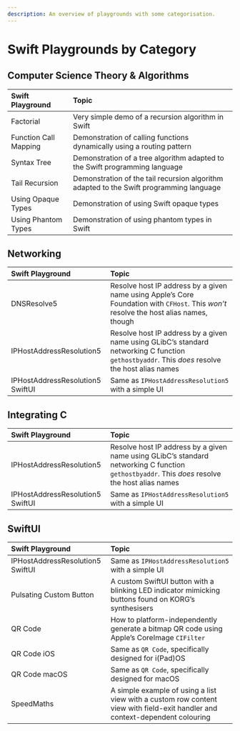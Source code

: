 ```yaml
---
description: An overview of playgrounds with some categorisation.
---
```


# Swift Playgrounds by Category

## Computer Science Theory & Algorithms

| Swift Playground | Topic |
| :--- | :--- |
| Factorial | Very simple demo of a recursion algorithm in Swift |
| Function Call Mapping | Demonstration of calling functions dynamically using a routing pattern |
| Syntax Tree | Demonstration of a tree algorithm adapted to the Swift programming language |
| Tail Recursion | Demonstration of the tail recursion algorithm adapted to the Swift programming language |
| Using Opaque Types | Demonstration of using Swift opaque types |
| Using Phantom Types | Demonstration of using phantom types in Swift |

## Networking

| Swift Playground | Topic |
| :--- | :--- |
| DNSResolve5 | Resolve host IP address by a given name using Apple’s Core Foundation with `CFHost`. This _won’t_ resolve the host alias names, though |
| IPHostAddressResolution5 | Resolve host IP address by a given name using GLibC’s standard networking C function `gethostbyaddr`. This _does_ resolve the host alias names |
| IPHostAddressResolution5 SwiftUI | Same as `IPHostAddressResolution5` with a simple UI |

## Integrating C

| Swift Playground | Topic |
| :--- | :--- |
| IPHostAddressResolution5 | Resolve host IP address by a given name using GLibC’s standard networking C function `gethostbyaddr`. This _does_ resolve the host alias names |
| IPHostAddressResolution5 SwiftUI | Same as `IPHostAddressResolution5` with a simple UI |

## SwiftUI

| Swift Playground | Topic |
| :--- | :--- |
| IPHostAddressResolution5 SwiftUI | Same as `IPHostAddressResolution5` with a simple UI |
| Pulsating Custom Button | A custom SwiftUI button with a blinking LED indicator mimicking buttons found on KORG’s synthesisers |
| QR Code | How to platform-independently generate a bitmap QR code using Apple’s CoreImage `CIFilter` |
| QR Code iOS | Same as `QR Code`, specifically designed for i\(Pad\)OS |
| QR Code macOS | Same as `QR Code`, specifically designed for macOS |
| SpeedMaths | A simple example of using a list view with a custom row content view with field-exit handler and context-dependent colouring |

